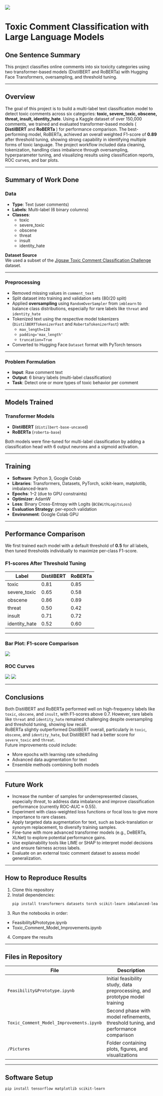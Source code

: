 ![](Pictures/UTA-DataScience-Logo.png)

# Toxic Comment Classification with Large Language Models

## One Sentence Summary
This project classifies online comments into six toxicity categories using two transformer-based models (DistilBERT and RoBERTa) with Hugging Face Transformers, oversampling, and threshold tuning.

---

## Overview
The goal of this project is to build a multi-label text classification model to detect toxic comments across six categories: **toxic, severe_toxic, obscene, threat, insult, identity_hate**. Using a Kaggle dataset of over 150,000 comments, we trained and evaluated transformer-based models ( **DistilBERT** and **RoBERTa** ) for performance comparison. The best-performing model, RoBERTa, achieved an overall weighted F1-score of **0.89** after threshold tuning, showing strong capability in identifying multiple forms of toxic language. The project workflow included data cleaning, tokenization, handling class imbalance through oversampling, hyperparameter tuning, and visualizing results using classification reports, ROC curves, and bar plots.

---

## Summary of Work Done

### Data

- **Type**: Text (user comments)
- **Labels**: Multi-label (6 binary columns)
- **Classes**:
  - toxic  
  - severe_toxic  
  - obscene  
  - threat  
  - insult  
  - identity_hate

**Dataset Source**  
We used a subset of the [Jigsaw Toxic Comment Classification Challenge](https://www.kaggle.com/c/jigsaw-toxic-comment-classification-challenge) dataset.

---

### Preprocessing

- Removed missing values in `comment_text`
- Split dataset into training and validation sets (80/20 split)
- Applied **oversampling** using `RandomOverSampler` from `imblearn` to balance class distributions, especially for rare labels like `threat` and `identity_hate`
- Tokenized text using the respective model tokenizers (`DistilBERTTokenizerFast` and `RobertaTokenizerFast`) with:
  - `max_length=128`
  - `padding='max_length'`
  - `truncation=True`
- Converted to Hugging Face `Dataset` format with PyTorch tensors

---

### Problem Formulation

- **Input**: Raw comment text
- **Output**: 6 binary labels (multi-label classification)
- **Task**: Detect one or more types of toxic behavior per comment

---

## Models Trained

### Transformer Models

- **DistilBERT** (`distilbert-base-uncased`)
- **RoBERTa** (`roberta-base`)

Both models were fine-tuned for multi-label classification by adding a classification head with 6 output neurons and a sigmoid activation.

---

## Training

- **Software**: Python 3, Google Colab
- **Libraries**: Transformers, Datasets, PyTorch, scikit-learn, matplotlib, imbalanced-learn
- **Epochs**: 1–2 (due to GPU constraints)
- **Optimizer**: AdamW
- **Loss**: Binary Cross-Entropy with Logits (`BCEWithLogitsLoss`)
- **Evaluation Strategy**: per-epoch validation
- **Environment**: Google Colab GPU

---

## Performance Comparison

We first trained each model with a default threshold of **0.5** for all labels, then tuned thresholds individually to maximize per-class F1-score.

### F1-scores After Threshold Tuning

| Label          | DistilBERT | RoBERTa |
|----------------|------------|---------|
| toxic          | 0.81       | 0.85    |
| severe_toxic   | 0.65       | 0.58    |
| obscene        | 0.86       | 0.89    |
| threat         | 0.50       | 0.42    |
| insult         | 0.71       | 0.72    |
| identity_hate  | 0.52       | 0.60    |

---

### Bar Plot: F1-score Comparison
![](Pictures/F1Comparison.png)

### ROC Curves
![](Pictures/ROCCurvesRo.png)
![](Pictures/ROCCurvesDi.png)

---

## Conclusions

Both DistilBERT and RoBERTa performed well on high-frequency labels like `toxic`, `obscene`, and `insult`, with F1-scores above 0.7. However, rare labels like `threat` and `identity_hate` remained challenging despite oversampling and threshold tuning, showing low recall.  
RoBERTa slightly outperformed DistilBERT overall, particularly in `toxic`, `obscene`, and `identity_hate`, but DistilBERT had a better score for `severe_toxic` and `threat`.  
Future improvements could include:
- More epochs with learning rate scheduling
- Advanced data augmentation for text
- Ensemble methods combining both models

---
## Future Work  

- Increase the number of samples for underrepresented classes, especially *threat*, to address data imbalance and improve classification performance (currently ROC-AUC ≈ 0.55).  
- Experiment with class-weighted loss functions or focal loss to give more importance to rare classes.  
- Apply targeted data augmentation for text, such as back-translation or synonym replacement, to diversify training samples.  
- Fine-tune with more advanced transformer models (e.g., DeBERTa, XLNet) to explore potential performance gains.  
- Use explainability tools like LIME or SHAP to interpret model decisions and ensure fairness across labels.  
- Evaluate on an external toxic comment dataset to assess model generalization.  
---
## How to Reproduce Results

1. Clone this repository
2. Install dependencies:
   ```bash
   pip install transformers datasets torch scikit-learn imbalanced-learn matplotlib
   ```
3. Run the notebooks in order:
 - Feasibility&Prototype.ipynb
 - Toxic_Comment_Model_Improvements.ipynb
4. Compare the results

---

## Files in Repository

| File                                    | Description                                           |
|-----------------------------------------|-------------------------------------------------------|
| `Feasibility&Prototype.ipynb`           | Initial feasibility study, data preprocessing, and prototype model training |
| `Toxic_Comment_Model_Improvements.ipynb`| Second phase with model refinements, threshold tuning, and performance comparison |
| `/Pictures`                             | Folder containing plots, figures, and visualizations  |


---

## Software Setup

```bash
pip install tensorflow matplotlib scikit-learn
